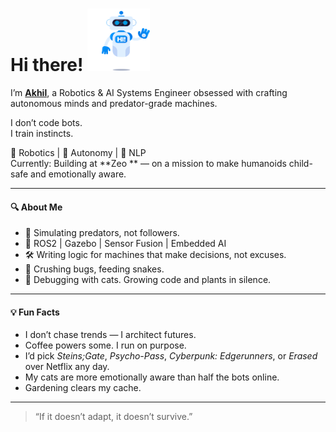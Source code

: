 # Hi there!  <img src="Assets/hi-robot.gif"  alt="Robot Waving" width="100" height="100">

<!-- **akhi1-s/akhi1-s** is a ✨ _special_ ✨ repository because its `README.md` (this file) appears on your GitHub profile. -->



I’m [**Akhil**](https://akhi1-s.github.io/akhi1-s-akhil.github.io/), a Robotics & AI Systems Engineer obsessed with crafting autonomous minds and predator-grade machines.

I don’t code bots.  
I train instincts.

🧠 Robotics | 🦖 Autonomy | 🐍 NLP  
Currently: Building at **Zeo ** — on a mission to make humanoids child-safe and emotionally aware.

---

#### 🔍 About Me
- 🦖 Simulating predators, not followers.  
- 🧠 ROS2 | Gazebo | Sensor Fusion | Embedded AI  
- 🛠️ Writing logic for machines that make decisions, not excuses.
- 🐍 Crushing bugs, feeding snakes.  
- 🌱 Debugging with cats. Growing code and plants in silence.

---

#### 💡 Fun Facts
- I don’t chase trends — I architect futures.  
- Coffee powers some. I run on purpose.  
- I’d pick *Steins;Gate*, *Psycho-Pass*, *Cyberpunk: Edgerunners*, or *Erased* over Netflix any day.  
- My cats are more emotionally aware than half the bots online.  
- Gardening clears my cache.

---

> “If it doesn’t adapt, it doesn’t survive.”
